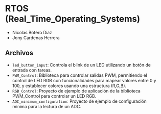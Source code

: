 # RTOS (Real_Time_Operating_Systems)

- Nicolas Botero Diaz
- Jony Cardenas Herrera

## Archivos
- `led_button_input`: Controla el blink de un LED utilizando un botón de entrada con tareas.
- `PWM_Control`: Biblioteca para controlar salidas PWM, permitiendo el control de LED RGB con funcionalidades para mapear valores entre 0 y 100, y establecer colores usando una estructura (R,G,B).
- `RGB_Control`: Proyecto de ejemplo de aplicación de la biblioteca PWM_Control para controlar un LED RGB.
- `ADC_minimum_configuration`: Proyecto de ejemplo de configuración mínima para la lectura de un ADC.
